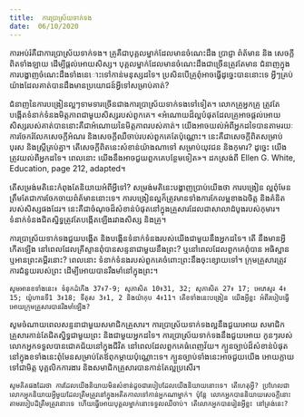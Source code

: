 ```yaml
---
title:  ការប្រាស្រ័យទាក់ទង
date:  06/10/2020
---
```


ការអប់រំគឺជាការប្រាស្រ័យទាក់ទង។ គ្រូគឺជាបុគ្គលម្នាក់ដែលមានចំណេះដឹង ប្រាជ្ញា ព៌ត័មាន និង សេចក្តីពិតទាំងឡាយ ដើម្បីផ្តល់អោយសិស្ស។ បុគ្គលម្នាក់ដែលមានចំណេះដឹងជាច្រើនត្រូវតែមាន ជំនាញក្នុងការបង្ហាញចំណេះដឹងទាំងនេោះទៅកាន់មនុស្សដទៃ។ ប្រសិនបើគ្រូពុំអាចធ្វើដូច្នេះបាននោះទេ អ្វីៗគ្រប់យ៉ាងដែលគាត់បានដឹងមានប្រយោជន៍អ្វីទៅសម្រាប់គាត់?

ជំនាញនៃការបង្រៀនល្អៗទាមទារច្រើនជាងការប្រាស្រ័យទាក់ទងទៅទៀត។ លោកគ្រូអ្នកគ្រូ ត្រូវតែបង្កើតទំនាក់ទំនងមិត្តភាពជាមួយសិស្សរបស់ពួកគេ។ «អំណោយដ៏ល្អបំផុតដែលគ្រូអាចផ្តល់អោយ សិស្សរបស់គាត់បាននោះគឺជាអំណោយនៃមិត្តភាពរបស់គាត់។ យើងអាចយល់អំពីអ្នកដទៃបានតាមរយៈ ការចែករំលែកសេចក្តីអំណរ និងសេចក្តីឈឺចាប់របស់ពួកគេតែប៉ុណ្ណោះ។ នេះគឺជាសេចក្តីពិតសម្រាប់ បុរស និងស្ត្រីគ្រប់គ្នា។ តើសេចក្តីពិតនេះសំខាន់យ៉ាងណាទៅ សម្រាប់យុវជន និងកុមារ? ដូច្នេះ យើង ត្រូវយល់ពីអ្នកដទៃ។ ពេលនោះ យើងនឹងអាចជួយពួកគេបន្ថែមទៀត»។ ដកស្រង់ពី Ellen G. White, Education, page 212, adapted។

តើសម្រង់មតិនេះកំពុងតែនិយាយអំពីអ្វីទៅ? សម្រង់មតិនេះបង្ហាញប្រាប់យើងថា ការបង្រៀន ល្អពុំមែនត្រឹមតែជាការចែកចាយព៌ត័មាននោះទេ។ ការបង្រៀនល្អក៏ត្រូវមានទាំងការកែលម្អខាងឯចិត្ត និងគំនិតរបស់សិស្សផងដែរ។ នេះគឺជាចំណុចដ៏សំខាន់បំផុតនៅក្នុងគ្រួសារដែលជាសាលាដំបូងរបស់កុមារ។ ទំនាក់ទំនងជិតស្និទ្ធត្រូវតែបង្កើតឡើងរវាងសិស្ស និងគ្រូ។

ការប្រាស្រ័យទាក់ទងជួយបង្កើត និងបង្កើនទំនាក់ទំនងរបស់យើងជាមួយនឹងអ្នកដទៃ។ តើ នឹងមានអ្វីកើតឡើង នៅពេលដែលគ្រីស្ទានពុំបានសន្ទនាជាមួយនឹងព្រះ? ឬនៅពេលដែលពួកគេពុំបាន អធិស្ឋាន ឬអានព្រះគម្ពីរនោះ? ពេលនោះ ទំនាក់ទំនងរបស់ពួកគេចំពោះព្រះនឹងចុះខ្សោយទៅ។ ក្រុមគ្រួសារត្រូវការជំនួយរបស់ព្រះ ដើម្បីអោយបានរឹងមាំនៅក្នុងព្រះ។

`សូមអានខទាំងនេះ៖ ទំនុកដំកើង 37៖7-9; សុភាសិត 10៖31, 32; សុភាសិត 27៖ 17; អេភេសូរ 4៖15; យ៉ូហានទី1 3៖18; ទីតុស 3៖1, 2 និងយ៉ាកុប 4៖11។ តើខទាំងនេះបង្រៀន យើងអ្វីខ្លះ អំពីរបៀបធ្វើអោយក្រុមគ្រួសារបានរឹងមាំឡើង?`

សូមចំណាយពេលសន្ទនាជាមួយសមាជិកគ្រួសារ។ ការប្រាស្រ័យទាក់ទងល្អនឹងជួយអោយ សមាជិកគ្រួសារកាន់តែជិតស្និទ្ធជាមួយព្រះ និងជាមួយអ្នកដទៃ។ ការប្រាស្រ័យទាក់ទងនឹងជួយអោយ កូនៗរបស់លោកអ្នកទទួលបានជោគជ័យនៅក្នុងជីវិត នៅពេលដែលពួកគេធំពេញវ័យ។ ក្បួនច្បាប់ដ៏សំខាន់បំផុតនៅក្នុងខទាំងនេះពុំមែនសម្រាប់តែឪពុកម្តាយប៉ុណ្ណោះទេ។ ក្បួនច្បាប់ទាំងនេះអាចជួយយើង អោយក្លាយទៅជាមិត្ត បុគ្គលិកការងារ និងសមាជិកគ្រួសារបានកាន់តែល្អប្រសើរ។

`សូមគិតផងដែរថា ការដែលយើងនិយាយមិនសំខាន់ដូចជារបៀបដែលយើងនិយាយនោះទេ។ តើហេតុអ្វី? ប្រហែលជាលោកអ្នកនិយាយអ្វីមួយដែលត្រឹមត្រូវនៅក្នុងអតីតកាលទៅកាន់អ្នកណាម្នាក់។ ប៉ុន្តែ លោកអ្នកបាននិយាយសេចក្តីនោះតាមរបៀបដ៏ត្រឹមត្រូវនោះទេ ហើយធ្វើអោយបុគ្គលម្នាក់នោះទទួលឈឺចាប់។ តើលោកអ្នកបានរៀនអ្វីខ្លះ នៅត្រង់នេះ?`